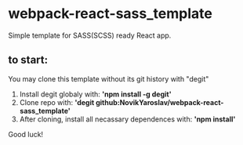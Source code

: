 # webpack-react-sass_template

Simple template for SASS(SCSS) ready React app.

## to start:

You may clone this template without its git history with "degit"

1. Install degit globaly with: **'npm install -g degit'**
2. Clone repo with: **'degit github:NovikYaroslav/webpack-react-sass_template'**
3. After cloning, install all necassary dependences with: **'npm install'**

Good luck!
